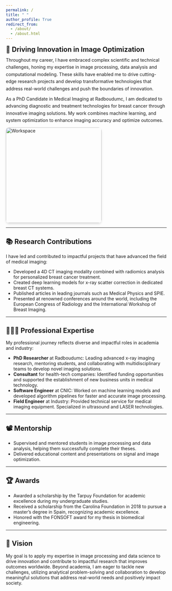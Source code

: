 ```yaml
---
permalink: /
title: " "
author_profile: True
redirect_from: 
  - /about/
  - /about.html
---
```


<div style="display: flex; flex-wrap: wrap; align-items: flex-start; gap: 20px;">
  <div style="flex: 1; min-width: 250px;">
    <h2 style="margin: 0;">🔬 Driving Innovation in Image Optimization</h2>
    <p style="margin: 10px 0; line-height: 1.6;">
      Throughout my career, I have embraced complex scientific and technical challenges, honing my expertise in image processing, data analysis and computational modeling. These skills have enabled me to drive cutting-edge research projects and develop transformative technologies that address real-world challenges and push the boundaries of innovation.
    </p>
    <p style="margin: 10px 0; line-height: 1.6;">
      As a PhD Candidate in Medical Imaging at Radboudumc, I am dedicated to advancing diagnostic and treatment technologies for breast cancer through innovative imaging solutions. My work combines machine learning, and system optimization to enhance imaging accuracy and optimize outcomes.
    </p>
  </div>
  <div style="flex-shrink: 0; align-self: center; margin-top: -20px;">
    <img src="https://raw.githubusercontent.com/JuanPautasso/jp-info/master/images/AI-pix.png" alt="Workspace" style="width: 300px; border-radius: 10px; box-shadow: 0px 4px 6px rgba(0, 0, 0, 0.1);">
  </div>
</div>

---

## 📚 Research Contributions  
I have led and contributed to impactful projects that have advanced the field of medical imaging:  

- Developed a 4D CT imaging modality combined with radiomics analysis for personalized breast cancer treatment.  
- Created deep learning models for x-ray scatter correction in dedicated breast CT systems.  
- Published articles in leading journals such as Medical Physics and SPIE.  
- Presented at renowned conferences around the world, including the European Congress of Radiology and the International Workshop of Breast Imaging.  

---

## 👨🏻‍🔬 Professional Expertise  
My professional journey reflects diverse and impactful roles in academia and industry:  

- **PhD Researcher** at Radboudumc: Leading advanced x-ray imaging research, mentoring students, and collaborating with multidisciplinary teams to develop novel imaging solutions.  
- **Consultant** for health-tech companies: Identified funding opportunities and supported the establishment of new business units in medical technology.  
- **Software Engineer** at CNIC: Worked on machine learning models and developed algorithm pipelines for faster and accurate image processing.
- **Field Engineer** at Industry: Provided technical service for medical imaging equipment. Specialized in ultrasound and LASER technologies.

---

## 📽️ Mentorship

- Supervised and mentored students in image processing and data analysis, helping them successfully complete their theses.
- Delivered educational content and presentations on signal and image optimization. 

---
## 🏆 Awards

- Awarded a scholarship by the Tarpuy Foundation for academic excellence during my undergraduate studies.
- Received a scholarship from the Carolina Foundation in 2018 to pursue a master’s degree in Spain, recognizing academic excellence.
- Honored with the FONSOFT award for my thesis in biomedical engineering.

---

## 🌟 Vision

My goal is to apply my expertise in image processing and data science to drive innovation and contribute to impactful research that improves outcomes worldwide. Beyond academia, I am eager to tackle new challenges, utilizing analytical problem-solving and collaboration to develop meaningful solutions that address real-world needs and positively impact society.  
